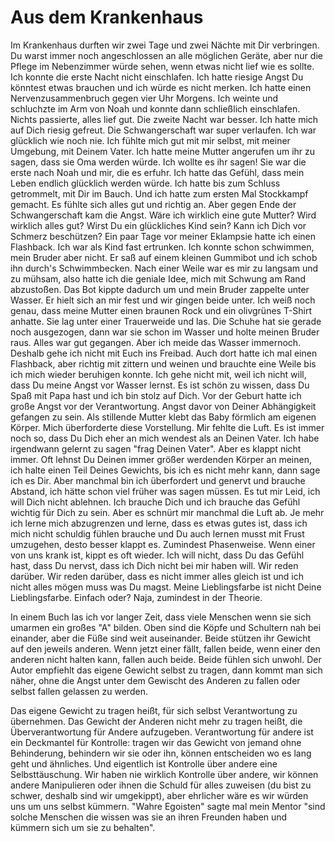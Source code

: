 # Aus dem Krankenhaus

Im Krankenhaus durften wir zwei Tage und zwei Nächte mit Dir verbringen. Du warst immer noch angeschlossen an alle möglichen Geräte, aber nur die Pflege im Nebenzimmer würde sehen, wenn etwas nicht lief wie es sollte. Ich konnte die erste Nacht nicht einschlafen. Ich hatte riesige Angst Du könntest etwas brauchen und ich würde es nicht merken. Ich hatte einen Nervenzusammenbruch gegen vier Uhr Morgens. Ich weinte und schluchzte im Arm von Noah und konnte dann schließlich einschlafen. Nichts passierte, alles lief gut. Die zweite Nacht war besser.
Ich hatte mich auf Dich riesig gefreut. Die Schwangerschaft war super verlaufen. Ich war glücklich wie noch nie. Ich fühlte mich gut mit mir selbst, mit meiner Umgebung, mit Deinem Vater. Ich hatte meine Mutter angerufen um ihr zu sagen, dass sie Oma werden würde. Ich wollte es ihr sagen! Sie war die erste nach Noah und mir, die es erfuhr. Ich hatte das Gefühl, dass mein Leben endlich glücklich werden würde. Ich hatte bis zum Schluss getrommelt, mit Dir im Bauch. Und ich hatte zum ersten Mal Stockkampf gemacht. Es fühlte sich alles gut und richtig an. Aber gegen Ende der Schwangerschaft kam die Angst. Wäre ich wirklich eine gute Mutter? Wird wirklich alles gut? Wirst Du ein glückliches Kind sein? Kann ich Dich vor Schmerz beschützen?
Ein paar Tage vor meiner Eklampsie hatte ich einen Flashback. Ich war als Kind fast ertrunken. Ich konnte schon schwimmen, mein Bruder aber nicht. Er saß auf einem kleinen Gummibot und ich schob ihn durch's Schwimmbecken. Nach einer Weile war es mir zu langsam und zu mühsam, also hatte ich die geniale Idee, mich mit Schwung am Rand abzustoßen. Das Bot kippte dadurch um und mein Bruder zappelte unter Wasser. Er hielt sich an mir fest und wir gingen beide unter. Ich weiß noch genau, dass meine Mutter einen braunen Rock und ein olivgrünes T-Shirt anhatte. Sie lag unter einer Trauerweide und las. Die Schuhe hat sie gerade noch ausgezogen, dann war sie schon im Wasser und holte meinen Bruder raus. Alles war gut gegangen. Aber ich meide das Wasser immernoch. Deshalb gehe ich nicht mit Euch ins Freibad. Auch dort hatte ich mal einen Flashback, aber richtig mit zittern und weinen und brauchte eine Weile bis ich mich wieder beruhigen konnte. Ich gehe nicht mit, weil ich nicht will, dass Du meine Angst vor Wasser lernst. Es ist schön zu wissen, dass Du Spaß mit Papa hast und ich bin stolz auf Dich.
Vor der Geburt hatte ich große Angst vor der Verantwortung. Angst davor von Deiner Abhängigkeit gefangen zu sein. Als stillende Mutter klebt das Baby förmlich am eigenen Körper. Mich überforderte diese Vorstellung. Mir fehlte die Luft. Es ist immer noch so, dass Du Dich eher an mich wendest als an Deinen Vater. Ich habe irgendwann gelernt zu sagen "frag Deinen Vater". Aber es klappt nicht immer. Oft lehnst Du Deinen immer größer werdenden Körper an meinen, ich halte einen Teil Deines Gewichts, bis ich es nicht mehr kann, dann sage ich es Dir. Aber manchmal bin ich überfordert und genervt und brauche Abstand, ich hätte schon viel früher was sagen müssen. Es tut mir Leid, ich will Dich nicht ablehnen. Ich brauche Dich und ich brauche das Gefühl wichtig für Dich zu sein. Aber es schnürt mir manchmal die Luft ab. Je mehr ich lerne mich abzugrenzen und lerne, dass es etwas gutes ist, dass ich mich nicht schuldig fühlen brauche und Du auch lernen musst mit Frust umzugehen, desto besser klappt es. Zumindest Phasenweise. Wenn einer von uns krank ist, kippt es oft wieder. Ich will nicht, dass Du das Gefühl hast, dass Du nervst, dass ich Dich nicht bei mir haben will. Wir reden darüber. Wir reden darüber, dass es nicht immer alles gleich ist und ich nicht alles mögen muss was Du magst. Meine Lieblingsfarbe ist nicht Deine Lieblingsfarbe. Einfach oder? Naja, zumindest in der Theorie.

In einem Buch las ich vor langer Zeit, dass viele Menschen wenn sie sich umarmen ein großes "A" bilden. Oben sind die Köpfe und Schultern nah bei einander, aber die Füße sind weit auseinander. Beide stützen ihr Gewicht auf den jeweils anderen. Wenn jetzt einer fällt, fallen beide, wenn einer den anderen nicht halten kann, fallen auch beide. Beide fühlen sich unwohl. Der Autor empfiehlt das eigene Gewicht selbst zu tragen, dann kommt man sich näher, ohne die Angst unter dem Gewischt des Anderen zu fallen oder selbst fallen gelassen zu werden.

Das eigene Gewicht zu tragen heißt, für sich selbst Verantwortung zu übernehmen. Das Gewicht der Anderen nicht mehr zu tragen heißt, die Überverantwortung für Andere aufzugeben. Verantwortung für andere ist ein Deckmantel für Kontrolle: tragen wir das Gewicht von jemand ohne Behinderung, behindern wir sie oder ihn, können entscheiden wo es lang geht und ähnliches. Und eigentlich ist Kontrolle über andere eine Selbsttäuschung. Wir haben nie wirklich Kontrolle über andere, wir können andere Manipulieren oder ihnen die Schuld für alles zuweisen (du bist zu schwer, deshalb sind wir umgekippt), aber ehrlicher wäre es wir würden uns um uns selbst kümmern. "Wahre Egoisten" sagte mal mein Mentor "sind solche Menschen die wissen was sie an ihren Freunden haben und kümmern sich um sie zu behalten".